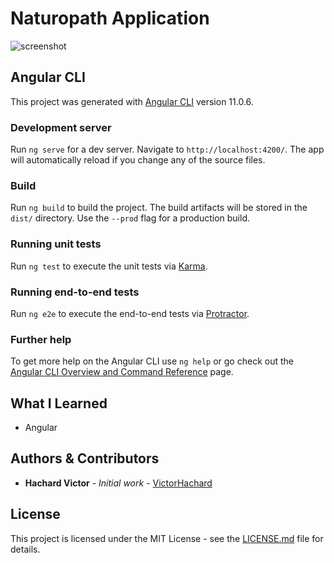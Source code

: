 # Naturopath Application

![screenshot](../master/res/tfe-application.gif)


## Angular CLI

This project was generated with [Angular CLI](https://github.com/angular/angular-cli) version 11.0.6.

### Development server

Run `ng serve` for a dev server. Navigate to `http://localhost:4200/`. The app will automatically reload if you change any of the source files.

### Build

Run `ng build` to build the project. The build artifacts will be stored in the `dist/` directory. Use the `--prod` flag for a production build.

### Running unit tests

Run `ng test` to execute the unit tests via [Karma](https://karma-runner.github.io).

### Running end-to-end tests

Run `ng e2e` to execute the end-to-end tests via [Protractor](http://www.protractortest.org/).

### Further help

To get more help on the Angular CLI use `ng help` or go check out the [Angular CLI Overview and Command Reference](https://angular.io/cli) page.

## What I Learned

- Angular

## Authors & Contributors

* **Hachard Victor** - *Initial work* - [VictorHachard](https://github.com/VictorHachard)

## License

This project is licensed under the MIT License - see the [LICENSE.md](../master/LICENSE) file for details.
